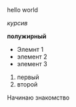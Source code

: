 hello world

*курсив*

**полужирный**

* Элемнт 1
* элемент 2
* элемент 3

1. первый
2. второй


Начинаю знакомство